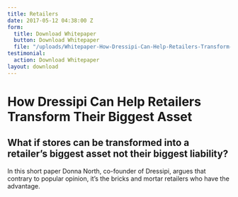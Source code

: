 ```yaml
---
title: Retailers
date: 2017-05-12 04:38:00 Z
form:
  title: Download Whitepaper
  button: Download Whitepaper
  file: "/uploads/Whitepaper-How-Dressipi-Can-Help-Retailers-Transform-Their-Biggest-Asset.pdf"
testimonial:
  action: Download Whitepaper
layout: download
---
```


# How Dressipi Can Help Retailers Transform Their Biggest Asset

## What if stores can be transformed into a retailer’s biggest asset not their biggest liability?

In this short paper Donna North, co-founder of Dressipi, argues that contrary to popular opinion, it’s the bricks and mortar retailers who have the advantage.